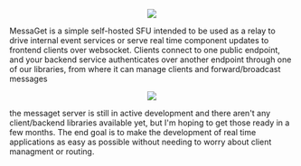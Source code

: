 <p align="center">
  <img src="https://i.imgur.com/7dtHykL.png" />
</p>
MessaGet is a simple self-hosted SFU intended to be used as a relay to drive internal event services or serve real time component updates to frontend clients over websocket. Clients connect to one public endpoint, and your backend service authenticates over another endpoint through one of our libraries, from where it can manage clients and forward/broadcast messages
<p align="center">
  <img src="https://i.imgur.com/oILIy31.png" />
</p>

the messaget server is still in active development and there aren't any client/backend libraries available yet, but I'm hoping to get those ready in a few months. The end goal is to make the development of real time applications as easy as possible without needing to worry about client managment or routing.